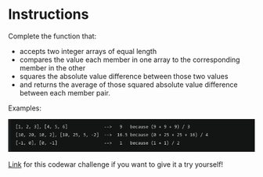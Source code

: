 # Instructions

Complete the function that:

- accepts two integer arrays of equal length
- compares the value each member in one array to the corresponding member in the other
- squares the absolute value difference between those two values
- and returns the average of those squared absolute value difference between each member pair.

Examples:

![alt text](image.png)

[Link](https://www.codewars.com/kata/51edd51599a189fe7f000015/train/javascript) for this codewar challenge if you want to give it a try yourself!